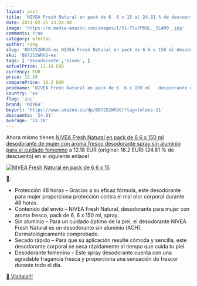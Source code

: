 ```yaml
---
layout: post
title: 'NIVEA Fresh Natural en pack de 6  6 x 15 al 24.81 % de descuento'
date: 2021-02-25 13:24:08
image: 'https://m.media-amazon.com/images/I/51-T5u7P69L._SL400_.jpg'
comments: true
category: ofertas
author: ring
slug: 'B07252WRVG-es NIVEA Fresh Natural en pack de 6 6 x 150 ml desodorante de...'
sku: 'B07252WRVG-es'
tags: [ 'desodorante','nivea', ]
actualPrice: 12.18 EUR
currency: EUR
price: 12.18
comparePrice: 16.2 EUR
prodname: 'NIVEA Fresh Natural en pack de 6  6 x 150 ml   desodorante de mujer con aroma fresco  desodorante spray sin aluminio para el cuidado femenino'
country: 'es'
flag: '🇪🇸'
brand: 'NIVEA'
buyurl: 'https://www.amazon.es/dp/B07252WRVG/?tag=tolees-21'
descuento: '24.81'
average: '12.18'
---
```


Ahora mismo tienes [NIVEA Fresh Natural en pack de 6  6 x 150 ml   desodorante de mujer con aroma fresco  desodorante spray sin aluminio para el cuidado femenino](https://www.amazon.es/dp/B07252WRVG/?tag=tolees-21) a 12.18 EUR (original: 16.2 EUR) (24.81 %  de descuento) en el siguiente enlace!

[![NIVEA Fresh Natural en pack de 6  6 x 15](https://m.media-amazon.com/images/I/51-T5u7P69L._SL400_.jpg)](https://www.amazon.es/dp/B07252WRVG/?tag=tolees-21)

🔎:

- Protección 48 horas – Gracias a su eficaz fórmula, este desodorante para mujer proporciona protección contra el mal olor corporal durante 48 horas.
- Contenido del envío – NIVEA Fresh Natural, desodorante para mujer con aroma fresco, pack de 6, 6 x 150 ml, spray.
- Sin aluminio – Para un cuidado óptimo de la piel, el desodorante NIVEA Fresh Natural es un desodorante sin aluminio (ACH). Dermatológicamente comprobado.
- Secado rápido – Para que su aplicación resulte cómoda y sencilla, este desodorante corporal se seca rápidamente al tiempo que cuida tu piel.
- Desodorante femenino – Este spray desodorante cuenta con una agradable fragancia fresca y proporciona una sensación de frescor durante todo el día.

[🛒 Visítala!!!](https://www.amazon.es/dp/B07252WRVG/?tag=tolees-21)

